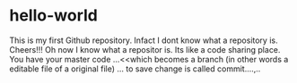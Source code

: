 # hello-world
This is my first Github repository. Infact I dont know what a repository is. Cheers!!!
Oh now I know what a repositor is. Its like a code sharing place. You have your master code ...<<which becomes a branch (in other words a editable file of a original file) ... to save change is called commit....,..
